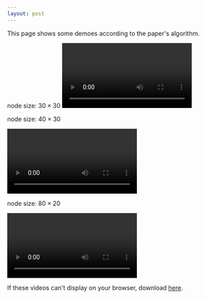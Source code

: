 ```yaml
---
layout: post
---
```


This page shows some demoes according to the paper's algorithm.

<!-- more -->

node size: $30\times 30$
<video controls="controls">
 <source src="/video/30x30.mp4" type="video/mp4" />
 <source src="/video/30x30.avi" type="video/avi" />
 <source src="/video/30x30.webm" type="video/webm" />
   <object data="/video/30x30.mp4">
     <embed src="/video/30x30.avi" />
   </object>
</video>

node size: $40\times 30$ 

<video controls="controls">
 <source src="/video/40x30.mp4" type="video/mp4" />
 <source src="/video/40x30.avi" type="video/avi" />
 <source src="/video/40x30.webm" type="video/webm" />
   <object data="/video/40x30.mp4">
     <embed src="/video/40x30.avi" />
   </object>
</video>

node size: $80\times 20$ 

<video controls="controls">
 <source src="/video/80x20.mp4" type="video/mp4" />
 <source src="/video/80x20.avi" type="video/avi" />
 <source src="/video/80x20.webm" type="video/webm" />
   <object data="/video/80x20.mp4">
    <embed src="/video/80x20.avi" />
   </object>
</video>

If these videos can't display on your browser, download <a href="/video/demo.zip">here</a>.
